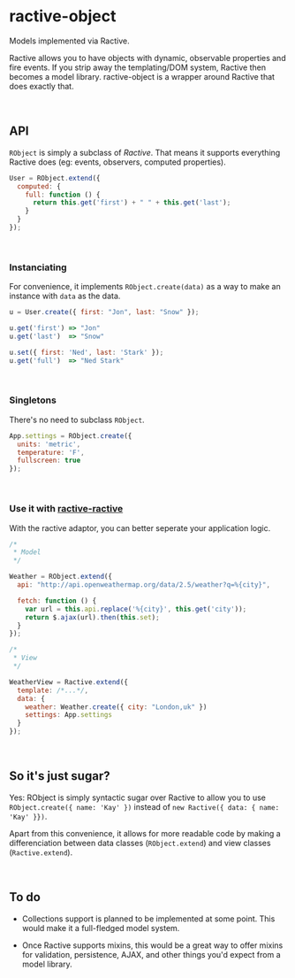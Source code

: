 # ractive-object

Models implemented via Ractive.

Ractive allows you to have objects with dynamic, observable properties and fire 
events. If you strip away the templating/DOM system, Ractive then becomes a 
model library. ractive-object is a wrapper around Ractive that does exactly 
that.

<br>

## API

`RObject` is simply a subclass of *Ractive*. That means it supports everything
Ractive does (eg: events, observers, computed properties).

```js
User = RObject.extend({
  computed: {
    full: function () {
      return this.get('first') + " " + this.get('last');
    }
  }
});
```

<br>

### Instanciating
For convenience, it implements `RObject.create(data)` as a way to make an
instance with `data` as the data.

```js
u = User.create({ first: "Jon", last: "Snow" });

u.get('first') => "Jon"
u.get('last')  => "Snow"

u.set({ first: 'Ned', last: 'Stark' });
u.get('full')  => "Ned Stark"
```

<br>

### Singletons
There's no need to subclass `RObject`.

```js
App.settings = RObject.create({
  units: 'metric',
  temperature: 'F',
  fullscreen: true
});
```

<br>

### Use it with [ractive-ractive]
With the ractive adaptor, you can better seperate your application logic.

```js
/*
 * Model
 */

Weather = RObject.extend({
  api: "http://api.openweathermap.org/data/2.5/weather?q=%{city}",

  fetch: function () {
    var url = this.api.replace('%{city}', this.get('city'));
    return $.ajax(url).then(this.set);
  }
});

/*
 * View
 */

WeatherView = Ractive.extend({
  template: /*...*/,
  data: {
    weather: Weather.create({ city: "London,uk" })
    settings: App.settings
  }
});
```

[ractive-ractive]: https://github.com/rstacruz/ractive-ractive

<br>

## So it's just sugar?
Yes: RObject is simply syntactic sugar over Ractive to allow you to use
`RObject.create({ name: 'Kay' })` instead of `new Ractive({ data: { name: 'Kay'
}})`.

Apart from this convenience, it allows for more readable code by making a
differenciation between data classes (`RObject.extend`) and view classes
(`Ractive.extend`).

<br>

## To do

- Collections support is planned to be implemented at some point. This would
make it a full-fledged model system.

- Once Ractive supports mixins, this would be a great way to offer mixins for
validation, persistence, AJAX, and other things you'd expect from a model library.
